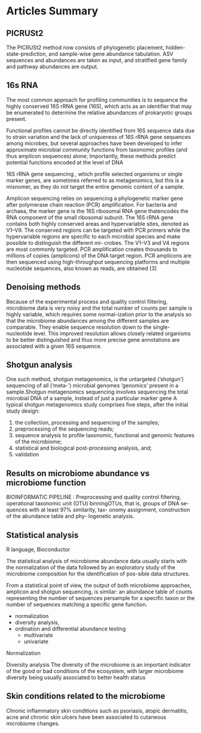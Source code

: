 
# Articles Summary

## PICRUSt2 
 The PICRUSt2 method now consists of phylogenetic placement, hidden-state-prediction, and sample-wise gene abundance tabulation. ASV sequences and abundances
are taken as input, and stratified gene family and pathway abundances are output.


## 16s RNA
The most common approach for profiling communities is to sequence the highly conserved 16S rRNA
gene (16S), which acts as an identifier that may be enumerated to determine the relative
abundances of prokaryotic groups present.

Functional profiles cannot be directly identified from 16S sequence data due to strain variation and the lack of uniqueness of 16S rRNA gene
sequences among microbes, but several approaches have been developed to infer approximate
microbial community functions from taxonomic profiles (and thus amplicon sequences) alone;
Importantly, these methods predict potential functions encoded at the level of DNA

16S rRNA gene sequencing  , which profile selected organisms or single marker genes, are sometimes referred
to as metagenomics, but this is a misnomer, as they do not target the
entire genomic content of a sample.

 Amplicon sequencing relies on sequencing a phylogenetic marker gene after polymerase chain reaction (PCR) amplification.
 For bacteria and archaea, the marker gene is the 16S ribosomal RNA gene thatencodes the RNA component of the small ribosomal subunit. 
The 16S rRNA gene contains both highly conserved areas and hypervariable sites, denoted as V1–V9. 
The conserved regions can be targeted with PCR primers while the hypervariable regions are specific to each microbial species and make possible to distinguish the different mi-
crobes. The V1–V3 and V4 regions are most commonly targeted.
PCR amplification creates thousands to millions of copies (amplicons) of the DNA target region. 
PCR amplicons are then sequenced using high-throughput sequencing platforms and multiple nucleotide
sequences, also known as reads, are obtained [3]

## Denoising methods 
Because of the experimental process and quality control filtering, microbiome data is very noisy and the total number of counts per sample is highly variable, which requires some normal-ization prior to the analysis so that the microbiome abundances
among the different samples are comparable.
They enable sequence resolution down to the single-nucleotide level. This improved resolution allows closely
related organisms to be better distinguished and thus more precise gene annotations are
associated with a given 16S sequence.

## Shotgun analysis
One such method, shotgun metagenomics, is the untargeted (‘shotgun’) sequencing of all (‘meta-’) microbial genomes
‘genomics’ present in a sample.Shotgun metagenomics sequencing involves sequencing the total microbial DNA of a sample, instead of just a particular marker gene
A typical shotgun metagenomics study comprises five steps, after the initial study design:

  1.  the collection, processing and sequencing of the samples; 
  1.  preprocessing of the sequencing reads; 
  1.  sequence analysis to profile taxonomic, functional and genomic features of the microbiome; 
  1.  statistical and biological post-processing analysis, and;
  1.  validation

## Results on microbiome abundance vs microbiome function
 BIOINFORMATIC PIPELINE : 
 Preprocessing and quality control filtering, operational taxonomic unit (OTU) binningOTUs, that is, groups of DNA se-
quences with at least 97% similarity, tax-
onomy assignment, construction of the abundance table and phy-
logenetic analysis.

## Statistical analysis

R language, Bioconductor

The statistical analysis of microbiome abundance data usually starts with the normalization of the data followed by an exploratory study of the microbiome composition for the identification of pos-sible data structures.

From a statistical point of view, the output of both microbiome approaches, amplicon and shotgun sequencing, is similar: 
an abundance table of counts representing the number of sequences persample for a specific taxon or the number of sequences matching a specific gene function. 

  - normalization
  - diversity analysis, 
  - ordination and differential abundance testing
      - multivariate 
      - univariate

Normalization

Diversity analysis
The diversity of the microbiome is an important indicator of the
good or bad conditions of the ecosystem, with larger microbiome
diversity being usually associated to better health status

## Skin conditions related to the microbiome 
Chronic inflammatory skin conditions such as psoriasis, atopic dermatitis, acne
and chronic skin ulcers have been associated to cutaneous microbiome changes.
